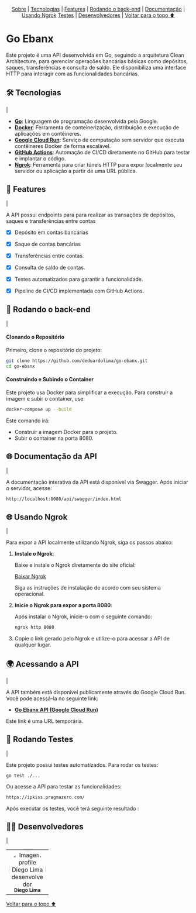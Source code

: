 <p align="center">
  <a href="#sobre">Sobre</a> |
  <a href="#tecnologia">Tecnologias</a> |
  <a href="#features">Features</a> |
  <a href="#back">Rodando o back-end</a> |
  <a href="#documentacao">Documentação</a> |
  <a href="#ngrok">Usando Ngrok</a>
  <a href="#testes">Testes</a> |
  <a href="#desenvolvedores">Desenvolvedores</a> |
  <a href="#voltar">Voltar para o topo ⬆️</a>
</p>

# Go Ebanx

Este projeto é uma API desenvolvida em Go, seguindo a arquitetura Clean Architecture, para gerenciar operações bancárias básicas como depósitos, saques, transferências e consulta de saldo. Ele disponibiliza uma interface HTTP para interagir com as funcionalidades bancárias.


<h2 id="tecnologia">🛠 Tecnologias</h2> |

- [**Go**](https://golang.org/doc/): Linguagem de programação desenvolvida pela Google.
- [**Docker**](https://www.docker.com/): Ferramenta de conteinerização, distribuição e execução de aplicações em contêineres.
- [**Google Cloud Run**](https://cloud.google.com/run): Serviço de computação sem servidor que executa contêineres Docker de forma escalável.
- [**GitHub Actions**](https://github.com/features/actions): Automação de CI/CD diretamente no GitHub para testar e implantar o código.
- [**Ngrok**](https://ngrok.com/): Ferramenta para criar túneis HTTP para expor localmente seu servidor ou aplicação a partir de uma URL pública.


<h2 id="features">🚀 Features</h2> |

A API possui endpoints para para realizar as transações de depósitos, saques e transferências entre contas

- [x] Depósito em contas bancárias
- [x] Saque de contas bancárias
- [x] Transferências entre contas.
- [x] Consulta de saldo de contas.
- [x] Testes automatizados para garantir a funcionalidade.
- [x] Pipeline de CI/CD implementada com GitHub Actions.


<h2 id="back"> 🚀 Rodando o back-end</h2> |

#### Clonando o Repositório
Primeiro, clone o repositório do projeto:

```bash
git clone https://github.com/deduardolima/go-ebanx.git
cd go-ebanx

```
#### Construindo e Subindo o Container
Este projeto usa Docker para simplificar a execução. Para construir a imagem e subir o container, use:

```bash
docker-compose up --build

```
Este comando irá:

- Construir a imagem Docker para o projeto.
- Subir o container na porta 8080.

<h2 id="documentacao">🌐 Documentação da API</h2> |

A documentação interativa da API está disponível via Swagger. Após iniciar o servidor, acesse:

```bash
http://localhost:8080/api/swagger/index.html

```

<h2 id="ngrok">🌐 Usando Ngrok</h2> |

Para expor a API localmente utilizando Ngrok, siga os passos abaixo:

1. **Instale o Ngrok**:

   Baixe e instale o Ngrok diretamente do site oficial:

   [Baixar Ngrok](https://ngrok.com/download)

   Siga as instruções de instalação de acordo com seu sistema operacional.

2. **Inicie o Ngrok para expor a porta 8080**:

   Após instalar o Ngrok, inicie-o com o seguinte comando:

   ```bash
   ngrok http 8080
   ```

3.  Copie o link gerado pelo Ngrok e utilize-o para acessar a API de qualquer lugar.

<h2 id="access-api">🌍 Acessando a API</h2> |

A API também está disponível publicamente através do Google Cloud Run. Você pode acessá-la no seguinte link:

- [**Go Ebanx API (Google Cloud Run)**](https://go-ebanx-mqtvq6sklq-uc.a.run.app/)

Este link é uma URL temporária.


<h2 id="testes">🧪 Rodando Testes</h2> |

Este projeto possui testes automatizados. Para rodar os testes:

```
go test ./...
```

Ou acesse a API para testar as funcionalidades:

```bash
https://ipkiss.pragmazero.com/
```

Após executar os testes, você terá seguinte resultado :


<h2 id="desenvolvedores">👨‍💻 Desenvolvedores</h2> |
<table>         
  <tr>
    <td align="center">
      <a href="https://github.com/deduardolima">
        <img style="border-radius: 50%;" src="https://avatars.githubusercontent.com/u/98969787?v=4" width="100px;" alt="Imagem profile Diego Lima desenvolvedor"/>
        <br />
        <sub><b> Diego Lima</b></sub>
      </a>
    </td>
  </tr>
</table>
<a href="#voltar">Voltar para o topo ⬆️</a>